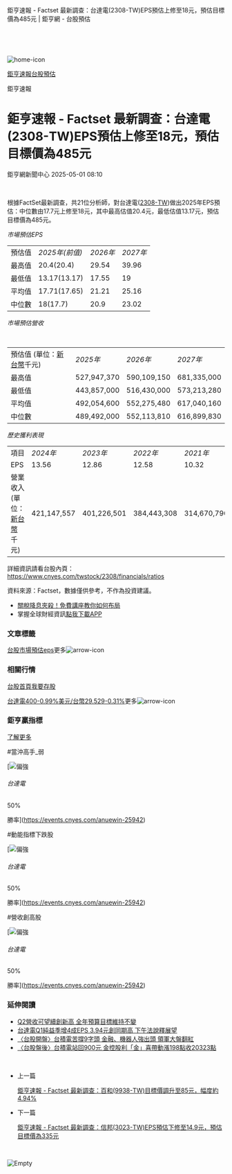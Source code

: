 鉅亨速報 - Factset 最新調查：台達電(2308-TW)EPS預估上修至18元，預估目標價為485元 | 鉅亨網 - 台股預估

‌

‌

![home-icon](/assets/icons/breadCrumb/symbol-icon-home.svg)

[鉅亨速報](/news/cat/anue_live)[台股預估](/news/cat/tw_forecast)

鉅亨速報

# 鉅亨速報 - Factset 最新調查：台達電(2308-TW)EPS預估上修至18元，預估目標價為485元

鉅亨網新聞中心 2025-05-01 08:10

‌

根據FactSet最新調查，共21位分析師，對台達電([2308-TW](https://www.cnyes.com/twstock/2308))做出2025年EPS預估：中位數由17.7元上修至18元，其中最高估值20.4元，最低估值13.17元，預估目標價為485元。

*市場預估EPS*

|  |  |  |  |
| --- | --- | --- | --- |
| 預估值 | *2025年(前值)* | *2026年* | *2027年* |
| 最高值 | 20.4(20.4) | 29.54 | 39.96 |
| 最低值 | 13.17(13.17) | 17.55 | 19 |
| 平均值 | 17.71(17.65) | 21.21 | 25.16 |
| 中位數 | 18(17.7) | 20.9 | 23.02 |

*市場預估營收*

‌

|  |  |  |  |
| --- | --- | --- | --- |
| 預估值 (單位：[新台幣](https://invest.cnyes.com/forex/detail/usdtwd)千元) | *2025年* | *2026年* | *2027年* |
| 最高值 | 527,947,370 | 590,109,150 | 681,335,000 |
| 最低值 | 443,857,000 | 516,430,000 | 573,213,280 |
| 平均值 | 492,054,600 | 552,275,480 | 617,040,160 |
| 中位數 | 489,492,000 | 552,113,810 | 616,899,830 |

*歷史獲利表現*

|  |  |  |  |  |
| --- | --- | --- | --- | --- |
| 項目 | *2024年* | *2023年* | *2022年* | *2021年* |
| EPS | 13.56 | 12.86 | 12.58 | 10.32 |
| 營業收入 (單位：[新台幣](https://invest.cnyes.com/forex/detail/usdtwd)千元) | 421,147,557 | 401,226,501 | 384,443,308 | 314,670,796 |

詳細資訊請看台股內頁：  
<https://www.cnyes.com/twstock/2308/financials/ratios>

資料來源：Factset，數據僅供參考，不作為投資建議。

* [關稅降息夾殺！免費講座教你如何布局](https://www.rsc.com.tw/Cnyes_RSC/SeminarBooking2025InvestmentOutlook.aspx?utm_source=anue&utm_medium=usstocks_end)
* 掌握全球財經資訊[點我下載APP](http://www.cnyes.com/app/?utm_source=mweb&utm_medium=HamMenuBanner&utm_campaign=fixed&utm_content=entr)

### 文章標籤

[台股](https://news.cnyes.com/tag/台股 "台股")[市場預估](https://news.cnyes.com/tag/市場預估 "市場預估")[eps](https://news.cnyes.com/tag/eps "eps")更多![arrow-icon](/assets/icons/arrows/arrow-down.svg)

### 相關行情

[台股首頁](https://www.cnyes.com/twstock)[我要存股](https://supr.link/8OHaU)

[台達電400-0.99%](https://www.cnyes.com/twstock/2308)[美元/台幣29.529-0.31%](https://invest.cnyes.com/forex/detail/USDTWD)更多![arrow-icon](/assets/icons/arrows/arrow-down.svg)

### 鉅亨贏指標

[了解更多](https://events.cnyes.com/anuewin-25942)

#當沖高手\_弱

[![偏強](/assets/icons/win-indicator/long.svg)

###### 台達電

50%

勝率](https://events.cnyes.com/anuewin-25942)

#動能指標下跌股

[![偏強](/assets/icons/win-indicator/long.svg)

###### 台達電

50%

勝率](https://events.cnyes.com/anuewin-25942)

#營收創高股

[![偏強](/assets/icons/win-indicator/long.svg)

###### 台達電

50%

勝率](https://events.cnyes.com/anuewin-25942)

### 延伸閱讀

* [Q2營收可望續創新高 全年預算目標維持不變](/news/id/5957022)
* [台達電Q1純益季增4成EPS 3.94元創同期高 下午法說釋展望](/news/id/5955776)
* [〈台股開盤〉台積電苦撐9字頭 金融、機器人強出頭 領軍大盤翻紅](/news/id/5955619)
* [〈台股盤後〉台積電站回900元 金控股利「金」喜帶動漲198點收20323點](/news/id/5954297)

‌

* 上一篇

  [鉅亨速報 - Factset 最新調查：百和(9938-TW)目標價調升至85元，幅度約4.94%](/news/id/5957505)
* 下一篇

  [鉅亨速報 - Factset 最新調查：信邦(3023-TW)EPS預估下修至14.9元，預估目標價為335元](/news/id/5957302)

‌

![Empty](/assets/icons/skeleton/empty-image.svg)

‌